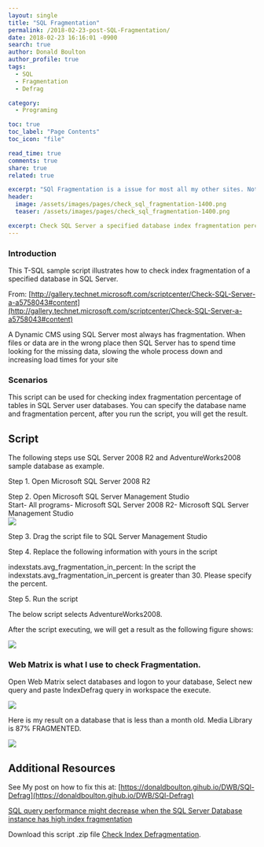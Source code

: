 ```yaml
---
layout: single
title: "SQL Fragmentation"
permalink: /2018-02-23-post-SQL-Fragmentation/
date: 2018-02-23 16:16:01 -0900
search: true
author: Donald Boulton
author_profile: true
tags:
  - SQL
  - Fragmentation
  - Defrag

category:
  - Programing

toc: true
toc_label: "Page Contents"
toc_icon: "file"

read_time: true
comments: true
share: true
related: true

excerpt: "SQl Fragmentation is a issue for most all my other sites. Not for this Jekyll SIte though - Static."
header:
  image: /assets/images/pages/check_sql_fragmentation-1400.png
  teaser: /assets/images/pages/check_sql_fragmentation-1400.png

excerpt: Check SQL Server a specified database index fragmentation percentage (SQL)
---
```

### Introduction

This T-SQL sample script illustrates how to check index fragmentation of a specified database in SQL Server.


From: [http://gallery.technet.microsoft.com/scriptcenter/Check-SQL-Server-a-a5758043#content](http://gallery.technet.microsoft.com/scriptcenter/Check-SQL-Server-a-a5758043#content)

A Dynamic CMS using SQL Server most always has fragmentation. When files or data are in the wrong place then SQL Server has to spend time looking for the missing data, slowing the whole process down and increasing load times for your site

### Scenarios

This script can be used for checking index fragmentation percentage of tables in SQL Server user databases. You can specify the database name and fragmentation percent, after you run the script, you will get the result.

## Script

The following steps use SQL Server 2008 R2 and AdventureWorks2008 sample database as example.

Step 1\. Open Microsoft SQL Server 2008 R2

Step 2\. Open Microsoft SQL Server Management Studio  
Start- All programs- Microsoft SQL Server 2008 R2- Microsoft SQL Server Management Studio  
<img class="text-left" src="https://donaldboulton.github.io/DWB/assets/images/pages/sql_management.png" />

Step 3\. Drag the script file to SQL Server Management Studio

Step 4\. Replace the following information with yours in the script

indexstats.avg_fragmentation_in_percent: In the script the  indexstats.avg_fragmentation_in_percent is greater than 30\. Please specify the percent.

Step 5\. Run the script

The below script selects AdventureWorks2008. 

After the script executing, we will get a result as the following figure shows:

<img class="text-left" src="/DWB/assets/images/pages/script-results.jpg" />

### Web Matrix is what I use to check Fragmentation.

Open Web Matrix select databases and logon to your database, Select new query and paste IndexDefrag query in workspace the execute.

<img class="text-left" src="/DWB/assets/images/pages/IndexFragmentation_WebMatrix.png" />

Here is my result on a database that is less than a month old. Media Library is 87% FRAGMENTED.

<img class="text-left" src="/DWB/assets/images/pages/IndexFragmentation_WebMatrix_Script_Results.png" />

## Additional Resources

See My post on how to fix this at: [https://donaldboulton.gihub.io/DWB/SQl-Defrag](https://donaldboulton.gihub.io/DWB/SQl-Defrag)

[SQL query performance might decrease when the SQL Server Database instance has high index fragmentation](http://support.microsoft.com/kb/2755960)

Download this script .zip file [Check Index Defragmentation](https://donaldboulton.gihub.io/DWB/assets/zip/IndexFragmentation.zip).

